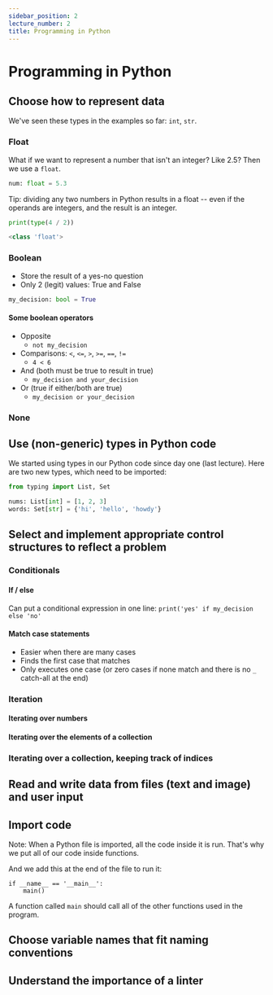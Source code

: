 ```yaml
---
sidebar_position: 2
lecture_number: 2
title: Programming in Python
---
```


# Programming in Python

## Choose how to represent data

We've seen these types in the examples so far: `int`, `str`.

### Float

What if we want to represent a number that isn't an integer? Like 2.5? Then we use a `float`.

```python
num: float = 5.3
```

Tip: dividing any two numbers in Python results in a float -- even if the operands are integers, and the result is an integer.
```python
print(type(4 / 2))

<class 'float'>
```

### Boolean

- Store the result of a yes-no question​
- Only 2 (legit) values: True and False

```python
my_decision: bool = True
```

#### Some boolean operators
- Opposite
  - `not my_decision​`
- Comparisons: `<`, `<=`, `>`, `>=`, `==`, `!=`
  - `4 < 6`
- And (both must be true to result in true)​
  - `my_decision and your_decision`
- Or (true if either/both are true)​
  - `my_decision or your_decision`

### None


## Use (non-generic) types in Python code

We started using types in our Python code since day one (last lecture). Here are two new types, which need to be imported:

```python
from typing import List, Set

nums: List[int] = [1, 2, 3]
words: Set[str] = {'hi', 'hello', 'howdy'}
```

## Select and implement appropriate control structures to reflect a problem

### Conditionals

#### If / else

Can put a conditional expression in one line: `print('yes' if my_decision else 'no'`

#### Match case statements

- Easier when there are many cases
- Finds the first case that matches​
- Only executes one case (or zero cases if none match and there is no `_` catch-all at the end)​

### Iteration

#### Iterating over numbers

#### Iterating over the elements of a collection

### Iterating over a collection, keeping track of indices

## Read and write data from files (text and image) and user input

## Import code

Note: When a Python file is imported, all the code inside it is run. That's why we put all of our code inside functions.

And we add this at the end of the file to run it:

```
if __name__ == '__main__':
    main()
```

A function called `main` should call all of the other functions used in the program.

## Choose variable names that fit naming conventions

## Understand the importance of a linter
